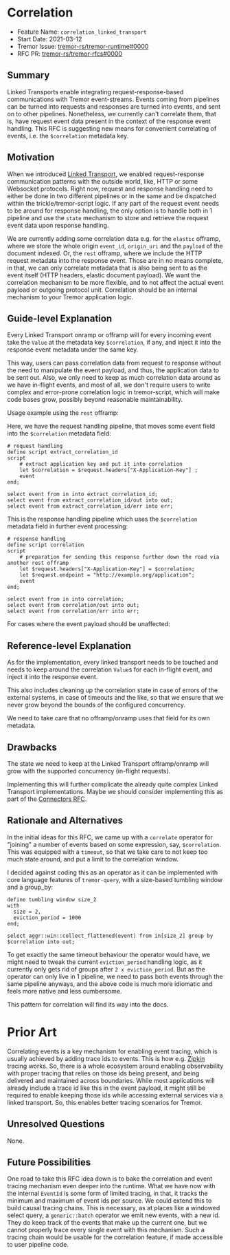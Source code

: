 # Correlation

- Feature Name: `correlation_linked_transport`
- Start Date: 2021-03-12
- Tremor Issue: [tremor-rs/tremor-runtime#0000](https://github.com/tremor-rs/tremor-runtime/issues/0000)
- RFC PR: [tremor-rs/tremor-rfcs#0000](https://github.com/tremor-rs/tremor-rfcs/pull/0000)


## Summary
[summary]: #summary

Linked Transports enable integrating request-response-based communications with Tremor event-streams. Events coming from pipelines can be turned into requests and responses are turned into events, and sent on to other pipelines. Nonetheless, we currently can't correlate them, that is, have request event data present in the context of the response event handling. This RFC is suggesting new means for convenient correlating of events, i.e. the `$correlation` metadata key.

## Motivation
[motivation]: #motivation

When we introduced [Linked Transport](0003-linked-transports/), we enabled request-response communication patterns with the outside world, like, HTTP or some Websocket protocols. Right now, request and response handling need to either be done in two different pipelines or in the same and be dispatched within the trickle/tremor-script logic. If any part of the request event needs to be around for response handling, the only option is to handle both in 1 pipeline and use the `state` mechanism to store and retrieve the request event data upon response handling.

We are currently adding some correlation data e.g. for the `elastic` offramp, where we store the whole origin `event_id`, `origin_uri` and the `payload` of the document indexed. Or, the `rest` offramp, where we include the HTTP request metadata into the response event. Those are in no means complete, in that, we can only correlate metadata that is also being sent to as the event itself (HTTP headers, elastic document payload). We want the correlation mechanism to be more flexible, and to not affect the actual event payload or outgoing protocol unit. Correlation should be an internal mechanism to your Tremor application logic.

## Guide-level Explanation
[guide-level-explanation]: #guide-level-explanation

Every Linked Transport onramp or offramp will for every incoming event take the `Value` at the metadata key `$correlation`, if any, and inject it into the response event metadata under the same key.

This way, users can pass correlation data from request to response without the need to manipulate the event payload, and thus, the application data to be sent out. Also, we only need to keep as much correlation data around as we have in-flight events, and most of all, we don't require users to write complex and error-prone correlation logic in tremor-script, which will make code bases grow, possibly beyond reasonable maintainability.

Usage example using the `rest` offramp:

Here, we have the request handling pipeline, that moves some event field into the `$correlation` metadata field:

```trickle
# request handling
define script extract_correlation_id
script
    # extract application key and put it into correlation
    let $correlation = $request.headers["X-Application-Key"] ;
    event
end;

select event from in into extract_correlation_id;
select event from extract_correlation_id/out into out;
select event from extract_correlation_id/err into err;
```

This is the response handling pipeline which uses the `$correlation` metadata field in further event processing:

```trickle
# response handling
define script correlation
script
    # preparation for sending this response further down the road via another rest offramp
    let $request.headers["X-Application-Key"] = $correlation;
    let $request.endpoint = "http://example.org/application";
    event
end;

select event from in into correlation;
select event from correlation/out into out;
select event from correlation/err into err;
```

For cases where the event payload should be unaffected:

## Reference-level Explanation
[reference-level-explanation]: #reference-level-explanation

As for the implementation, every linked transport needs to be touched and needs to keep around the correlation `Value`s for each in-flight event, and inject it into the response event.

This also includes cleaning up the correlation state in case of errors of the external systems, in case of timeouts and the like, so that we ensure that we never grow beyond the bounds of the configured concurrency.

We need to take care that no offramp/onramp uses that field for its own metadata.

## Drawbacks
[drawbacks]: #drawbacks

The state we need to keep at the Linked Transport offramp/onramp will grow with the supported concurrency (in-flight requests).

Implementing this will further complicate the already quite complex Linked Transport implementations. Maybe we should consider implementing this as part of the [Connectors RFC](https://github.com/tremor-rs/tremor-rfcs/pull/32).

## Rationale and Alternatives
[rationale-and-alternatives]: #rationale-and-alternatives

In the initial ideas for this RFC, we came up with a `correlate` operator for "joining" a number of events based on some expression, say, `$correlation`. This was equipped with a `timeout`, so that we take care to not keep too much state around, and put a limit to the correlation window.

I decided against coding this as an operator as it can be implemented with core language features of `tremor-query`, with a size-based tumbling window and a group_by:

```
define tumbling window size_2
with
  size = 2,
  eviction_period = 1000
end;

select aggr::win::collect_flattened(event) from in[size_2] group by $correlation into out;
```

To get exactly the same timeout behaviour the operator would have, we might need to tweak the current `eviction_period` handling logic, as it currently only gets rid of groups after `2 x eviction_period`. But as the operator can only live in 1 pipeline, we need to pass both events through the same pipeline anyways, and the above code is much more idiomatic and feels more native and less cumbersome.

This pattern for correlation will find its way into the docs.

# Prior Art
[prior-art]: #prior-art

Correlating events is a key mechanism for enabling event tracing, which is usually achieved by adding trace ids to events. This is how e.g. [Zipkin](https://zipkin.io) tracing works. So, there is a whole ecosystem around enabling observability with proper tracing that relies on those ids being present, and being delivered and maintained across boundaries. While most applications will already include a trace id like this in the event payload, it might still be required to enable keeping those ids while accessing external services via a linked transport. So, this enables better tracing scenarios for Tremor.

## Unresolved Questions
[unresolved-questions]: #unresolved-questions

None.

## Future Possibilities
[future-possibilities]: #future-possibilities

One road to take this RFC idea down is to bake the correlation and event tracing mechanism even deeper into the runtime.
What we have now with the internal `EventId` is some form of limited tracing, in that, it tracks the minimum and maximum of event ids per source.
We could extend this to build causal tracing chains. This is necessary, as at places like a windowed select query, a `generic::batch` operator we emit new events, with a new id. They do keep track of the events that make up the current one, but we cannot properly trace every single event with this mechanism. Such a tracing chain would be usable for the correlation feature, if made accessible to user pipeline code.
